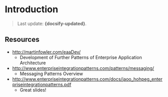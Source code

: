 # Introduction

> Last update: **{docsify-updated}**.

## Resources

* <http://martinfowler.com/eaaDev/>
    + Development of Further Patterns of Enterprise Application Architecture
* <http://www.enterpriseintegrationpatterns.com/patterns/messaging/>
    + Messaging Patterns Overview
* <http://www.enterpriseintegrationpatterns.com/docs/jaoo_hohpeg_enterpriseintegrationpatterns.pdf>
    + Great slides!
